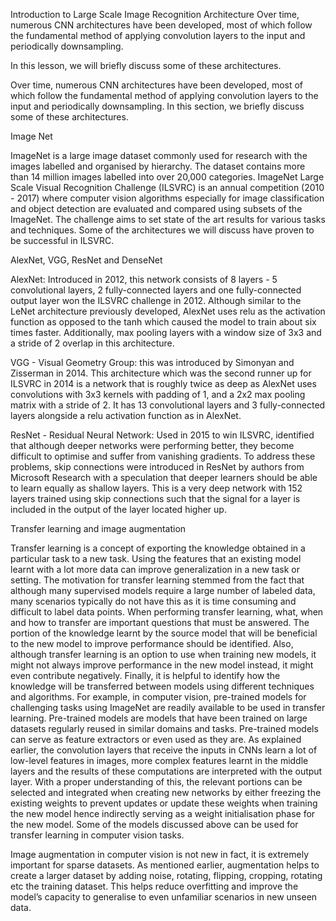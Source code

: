 Introduction to Large Scale Image Recognition Architecture
Over time, numerous CNN architectures have been developed, most of which follow the fundamental method of applying convolution layers to the input and periodically downsampling.

In this lesson, we will briefly discuss some of these architectures.

Over time, numerous CNN architectures have been developed, most of which follow the fundamental method of applying convolution layers to the input and periodically downsampling. In this section, we briefly discuss some of these architectures. 

Image Net

ImageNet is a large image dataset commonly used for research with the images labelled and organised by hierarchy. The dataset contains more than 14 million images labelled into over 20,000 categories. ImageNet Large Scale Visual Recognition Challenge (ILSVRC) is an annual competition (2010 - 2017) where computer vision algorithms especially for image classification and object detection  are evaluated  and compared using subsets of the ImageNet. The challenge aims to set state of the art results for various tasks and techniques. Some of the architectures we will discuss have proven to be successful in ILSVRC.

AlexNet, VGG, ResNet and DenseNet

AlexNet: Introduced in 2012, this network consists of 8 layers - 5 convolutional layers, 2 fully-connected layers and one fully-connected output layer won the ILSVRC challenge in 2012. Although similar to the LeNet architecture previously developed, AlexNet uses relu as the activation function as opposed to the tanh which caused the model to train about six times faster. Additionally, max pooling layers with a window size of 3x3 and a stride of 2 overlap in this architecture.

VGG - Visual Geometry Group: this was introduced by Simonyan and Zisserman in 2014. This architecture which was the second runner up for ILSVRC in 2014 is a network that is roughly twice as deep as AlexNet uses convolutions with 3x3 kernels with padding of 1, and a 2x2 max pooling matrix with a stride of 2.  It has 13 convolutional layers and 3 fully-connected layers alongside a relu activation function as in AlexNet.

ResNet - Residual Neural Network: Used in 2015 to win ILSVRC, identified that although deeper networks were performing better, they become difficult to optimise and suffer from vanishing gradients. To address these problems, skip connections were introduced in ResNet by authors from Microsoft Research with a speculation that deeper learners should be able to learn equally as shallow layers. This is a very deep network with 152 layers trained using skip connections such that the signal for a layer is included in the output of the layer located higher up.

Transfer learning and image augmentation

Transfer learning is a concept of exporting the knowledge obtained in a particular task to a new task. Using the features that an existing model learnt with a lot more data can improve generalization in a new task or setting. The motivation for transfer learning stemmed from the fact that although many supervised models require a large number of labeled data, many scenarios typically do not have this as it is time consuming and difficult to label data points.  When performing transfer learning, what, when and how to transfer are important questions that must be answered. The portion of the knowledge learnt by the source model that will be beneficial to the new model to improve performance should be identified. Also, although transfer learning is an option to use when training new models, it might not always improve performance in the new model instead, it might even contribute negatively. Finally, it is helpful to identify how the knowledge will be transferred between models using different techniques and algorithms. For example, in computer vision, pre-trained models for challenging tasks using ImageNet are readily available to be used in transfer learning. Pre-trained models are models that have been trained on large datasets regularly reused in similar domains and tasks. Pre-trained models can serve as feature extractors or even used as they are. As explained earlier, the convolution layers that receive the inputs in CNNs learn a lot of low-level features in images, more complex features learnt in the middle layers and the results of these computations are interpreted with the output layer. With a proper understanding of this, the relevant portions can be selected and integrated when creating new networks by either freezing the existing weights to prevent updates or update these weights when training the new model hence indirectly serving as a weight initialisation phase for the new model. Some of the models discussed above can be used for transfer learning in computer vision tasks.

Image augmentation in computer vision is not new in fact, it is extremely important for sparse datasets. As mentioned earlier, augmentation helps to create a larger dataset by adding noise, rotating, flipping, cropping, rotating etc the training dataset. This helps reduce overfitting and improve the model’s capacity to generalise to even unfamiliar scenarios in new unseen data.


